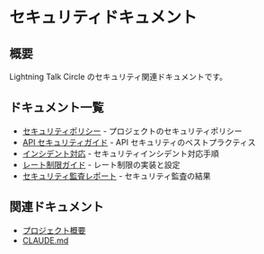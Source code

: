 # セキュリティドキュメント

## 概要

Lightning Talk Circle のセキュリティ関連ドキュメントです。

## ドキュメント一覧

- [セキュリティポリシー](./SECURITY-POLICY.md) - プロジェクトのセキュリティポリシー
- [API セキュリティガイド](./API-SECURITY-GUIDE.md) -
  API セキュリティのベストプラクティス
- [インシデント対応](./INCIDENT-RESPONSE.md) - セキュリティインシデント対応手順
- [レート制限ガイド](./RATE-LIMITING-GUIDE.md) - レート制限の実装と設定
- [セキュリティ監査レポート](./SECURITY-AUDIT-PHASE1-5.md) - セキュリティ監査の結果

## 関連ドキュメント

- [プロジェクト概要](../../README.md)
- [CLAUDE.md](../../CLAUDE.md)
